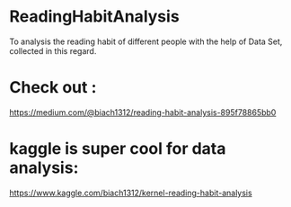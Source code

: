 # ReadingHabitAnalysis
To analysis the reading habit of different people with the help of Data Set, collected in this regard. 
# Check out : 
https://medium.com/@biach1312/reading-habit-analysis-895f78865bb0
# kaggle is super cool for data analysis: 
https://www.kaggle.com/biach1312/kernel-reading-habit-analysis


